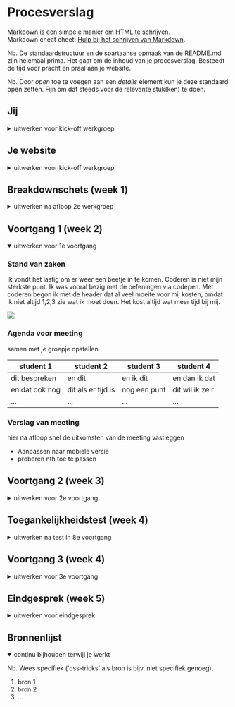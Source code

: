 # Procesverslag
Markdown is een simpele manier om HTML te schrijven.  
Markdown cheat cheet: [Hulp bij het schrijven van Markdown](https://github.com/adam-p/markdown-here/wiki/Markdown-Cheatsheet).

Nb. De standaardstructuur en de spartaanse opmaak van de README.md zijn helemaal prima. Het gaat om de inhoud van je procesverslag. Besteedt de tijd voor pracht en praal aan je website.

Nb. Door *open* toe te voegen aan een *details* element kun je deze standaard open zetten. Fijn om dat steeds voor de relevante stuk(ken) te doen.





## Jij

<details>
<summary>uitwerken voor kick-off werkgroep</summary>

### Auteur:
Linsey Quatfass
#### Je startniveau:
Mijn start niveau is blauw

#### Je focus:
mijn focus ligt bij de surface plane.
 
</details>





## Je website

<details>
<summary>uitwerken voor kick-off werkgroep</summary>

### Je opdracht:
dit is de site die ik ga proberen na te maken.
https://kyliecosmetics.com/en-eu/kylie-skin


#### Screenshot(s) van de eerste pagina (small screen): 
hier de naam van de pagina  
<img src="Kyliepagina" width="375px" alt="de eerste pagina">

#### Screenshot(s) van de tweede pagina (small screen):
hier de naam van de pagina  
<img src="images/Kyliepagina1" width="375px" alt="de onderkant">
 
</details>



## Breakdownschets (week 1)

<details>
<summary>uitwerken na afloop 2e werkgroep</summary>

### de hele pagina: 
ik heb hier een link naar de breakdown schetsen van de pagina's
https://miro.com/app/board/o9J_li9GZRs=/


### dynamisch deel (bijv menu): 
dynamisch deel is daar ook te vinden.



</details>





## Voortgang 1 (week 2)

<details open>
<summary>uitwerken voor 1e voortgang</summary>

### Stand van zaken
Ik vondt het lastig om er weer een beetje in te komen. Coderen is niet mijn sterkste punt. Ik was vooral bezig met de oefeningen via codepen. Met coderen begon ik met de header dat al veel moeite voor mij kosten, omdat ik niet altijd 1,2,3 zie wat ik moet doen. Het kost altijd wat meer tijd bij mij.

<img src="proces1">


### Agenda voor meeting
samen met je groepje opstellen

| student 1      | student 2          | student 3    | student 4        |
| ---            | ---                | ---          | ---              |
| dit bespreken  | en dit             | en ik dit    | en dan ik dat    |
| en dat ook nog | dit als er tijd is | nog een punt | dit wil ik ze  r |
| ...            | ...                | ...          | ...              |


### Verslag van meeting
hier na afloop snel de uitkomsten van de meeting vastleggen

- Aanpassen naar mobiele versie
- proberen nth toe te passen

</details>





## Voortgang 2 (week 3)

<details>
<summary>uitwerken voor 2e voortgang</summary>

### Stand van zaken
Mijn code houd ik nog niet echt netjes bij. Verder gaat het opzich wel goed en heb ik al veel nieuwe dingen geleerd dat ik wil gaan toe passen aan mijn website. Ik heb voor pagina 1 en 2 nu een beetje een opbouw van de pagina. De andere zijn wel veel verder dan mij, maar is besteed alsnog even veel tijd als hun eraan. 

De feedback punten van vorige week heb ik toegepast.


### Agenda voor meeting
samen met je groepje opstellen

| student 1      | student 2          | student 3    | student 4        |
| ---            | ---                | ---          | ---              |
| dit bespreken  | en dit             | en ik dit    | en dan ik dat    |
| en dat ook nog | dit als er tijd is | nog een punt | dit wil ik zeker |
| ...            | ...                | ...          | ...              |


### Verslag van meeting
hier na afloop snel de uitkomsten van de meeting vastleggen

- mijn css netjes maken
- verder had ik geen vragen tijdens de les en kreeg ook niet veel feedback daaromterug.

</details>





## Toegankelijkheidstest (week 4)

<details>
<summary>uitwerken na test in 8e voortgang</summary>

Bij deze les was ik er niet bij vanwege omstandigheden.



</details>





## Voortgang 3 (week 4)

<details>
<summary>uitwerken voor 3e voortgang</summary>

### Stand van zaken
Ik ben nog bezig met de pagina's helemaal vorm te geven, als ik dat helemaal heb gedaan ga ik bepaalde functies toevoegen waar aan het moet voldoen. Ik liep vast bij een youtube video dat ik om mijn website wilde plaatsen. Ik heb Zelf veel geprobeerd maar heb uiteindelijk toch een studentassistent om hulp gevraagd.


### Agenda voor meeting
samen met je groepje opstellen

| student 1      | student 2          | student 3    | student 4        |
| ---            | ---                | ---          | ---              |
| dit bespreken  | en dit             | en ik dit    | en dan ik dat    |
| en dat ook nog | dit als er tijd is | nog een punt | dit wil ik zeker |
| ...            | ...                | ...          | ...              |


### Verslag van meeting
hier na afloop snel de uitkomsten van de meeting vastleggen

- Ik was hier niet bij maar heb wel vragen via teams kunnen stellen aan de studentassistent. En dat was dus over de video en een vraag over een image als background.

</details>





## Eindgesprek (week 5)

<details>
<summary>uitwerken voor eindgesprek</summary>

### Stand van zaken
Ik had meer tijd nodig vanwege omstandigheden en omdat ik hier niet super goed in ben. Voor de herkansing heb ik een beter gevoel. De pagina's zijn nu helemaal vormgegeven en de functies zijn toegevoegd die moesten. 

### Screenshot(s)

hier screenshot(s) van je eindresultaat

</details>





## Bronnenlijst

<details open>
<summary>continu bijhouden terwijl je werkt</summary>

Nb. Wees specifiek ('css-tricks' als bron is bijv. niet specifiek genoeg).

1. bron 1
2. bron 2
3. ...

</details>